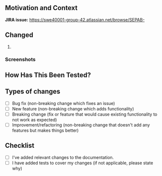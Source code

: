 <!--
PLEASE MAKE SURE TO READ THE CONTRIBUTING.md BEFORE CREATING A PR

Please follow these rules:
1. SUBJECT: use format [SEPAB-123] Verb in past tense with dot at the end.
   - This subject will be used as a commit message after PR is merged.
   - Verbs are usually one of these: Updated, Refactored, Removed, Changed, Added.
   - If there is no ticket - do not put [NOTICKET].

2. BODY: fill-in the template below

3. LABEL: Assign 'Needs review' label as soon as you ready to have this reviewed.

4. ASSIGNEE: Assign at least 2 reviewers.     

No need to remove these lines - they are comments.
-->

## Motivation and Context

<!-- Why is this change required? What problem does it solve? -->
<!-- If it fixes an open issue, please link to the issue here. -->
**JIRA issue:** https://swe40001-group-42.atlassian.net/browse/SEPAB-

## Changed

<!-- Describe your changes in detail -->

1.

### Screenshots

<!--
Provide as many screenshots as required to make reviewers understand what was changed.
-->

## How Has This Been Tested?

<!-- All PRs should implement unit tests if possible -->
<!-- Please describe how you tested your changes. -->
<!-- Have you created new tests or updated existing ones? -->
<!-- e.g. unit | storybook | integration | none -->

## Types of changes

<!-- What types of changes does your code introduce? Put an `x` in all the boxes that apply: -->

- [ ] Bug fix (non-breaking change which fixes an issue)
- [ ] New feature (non-breaking change which adds functionality)
- [ ] Breaking change (fix or feature that would cause existing functionality to not work as expected)
- [ ] Improvement/refactoring (non-breaking change that doesn't add any features but makes things better)

## Checklist

<!-- Go over all the following points, and put an `x` in all the boxes that apply. -->
<!-- If you're unsure about any of these, don't hesitate to ask. We're here to help! -->

- [ ] I've added relevant changes to the documentation.
- [ ] I have added tests to cover my changes (if not applicable, please state why)
